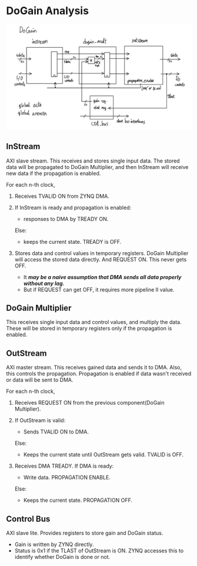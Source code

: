 # DoGain Analysis

![DoGain%20Analysis%20f74a64428f724195afa8e4d36aa56138/Untitled.png](DoGain%20Analysis%20f74a64428f724195afa8e4d36aa56138/Untitled.png)

## InStream

AXI slave stream. This receives and stores single input data. The stored data will be propagated to DoGain Multiplier, and then InStream will receive new data if the propagation is enabled.

For each n-th clock,

1. Receives TVALID ON from ZYNQ DMA.
2. If InStream is ready and propagation is enabled:
    - responses to DMA by TREADY ON.

    Else:

    - keeps the current state. TREADY is OFF.
3. Stores data and control values in temporary registers. DoGain Multiplier will access the stored data directly. And REQUEST ON. This never gets OFF.
    - It ***may be a naive assumption that DMA sends all data properly without any lag.***
    - But if REQUEST can get OFF, it requires more pipeline II value.

## DoGain Multiplier

This receives single input data and control values, and multiply the data. These will be stored in temporary registers only if the propagation is enabled.

## OutStream

AXI master stream. This receives gained data and sends it to DMA. Also, this controls the propagation. Propagation is enabled if data wasn't received or data will be sent to DMA.

For each n-th clock,

1. Receives REQUEST ON from the previous component(DoGain Multiplier).
2. If OutStream is valid:
    - Sends TVALID ON to DMA.

    Else:

    - Keeps the current state until OutStream gets valid. TVALID is OFF.
3. Receives DMA TREADY.
If DMA is ready:
    - Write data. PROPAGATION ENABLE.

    Else:

    - Keeps the current state. PROPAGATION OFF.

## Control Bus

AXI slave lite. Provides registers to store gain and DoGain status.

- Gain is written by ZYNQ directly.
- Status is 0x1 if the TLAST of OutStream is ON. ZYNQ accesses this to identify whether DoGain is done or not.